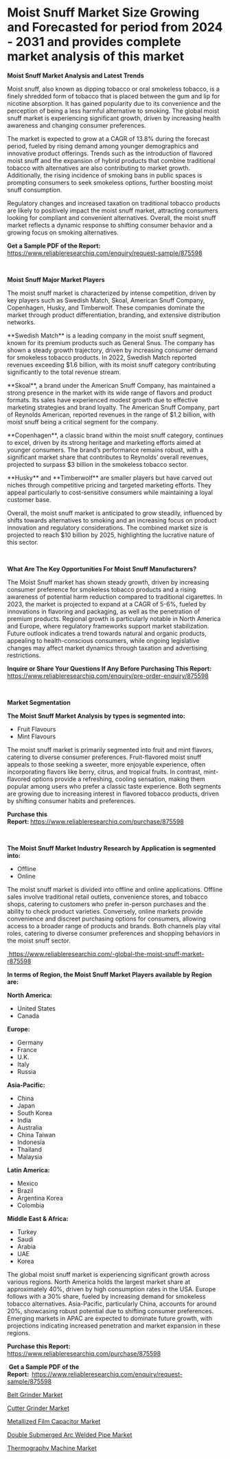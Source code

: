 <p><h1>Moist Snuff Market Size Growing and Forecasted for period from 2024 - 2031 and provides complete market analysis of this market</h1></p><p><strong>Moist Snuff Market Analysis and Latest Trends</strong></p>
<p><p>Moist snuff, also known as dipping tobacco or oral smokeless tobacco, is a finely shredded form of tobacco that is placed between the gum and lip for nicotine absorption. It has gained popularity due to its convenience and the perception of being a less harmful alternative to smoking. The global moist snuff market is experiencing significant growth, driven by increasing health awareness and changing consumer preferences.</p><p>The market is expected to grow at a CAGR of 13.8% during the forecast period, fueled by rising demand among younger demographics and innovative product offerings. Trends such as the introduction of flavored moist snuff and the expansion of hybrid products that combine traditional tobacco with alternatives are also contributing to market growth. Additionally, the rising incidence of smoking bans in public spaces is prompting consumers to seek smokeless options, further boosting moist snuff consumption.</p><p>Regulatory changes and increased taxation on traditional tobacco products are likely to positively impact the moist snuff market, attracting consumers looking for compliant and convenient alternatives. Overall, the moist snuff market reflects a dynamic response to shifting consumer behavior and a growing focus on smoking alternatives.</p></p>
<p><strong>Get a Sample PDF of the Report:&nbsp;</strong> <a href="https://www.reliableresearchiq.com/enquiry/request-sample/875598">https://www.reliableresearchiq.com/enquiry/request-sample/875598</a></p>
<p>&nbsp;</p>
<p><strong>Moist Snuff Major Market Players</strong></p>
<p><p>The moist snuff market is characterized by intense competition, driven by key players such as Swedish Match, Skoal, American Snuff Company, Copenhagen, Husky, and Timberwolf. These companies dominate the market through product differentiation, branding, and extensive distribution networks.</p><p>**Swedish Match** is a leading company in the moist snuff segment, known for its premium products such as General Snus. The company has shown a steady growth trajectory, driven by increasing consumer demand for smokeless tobacco products. In 2022, Swedish Match reported revenues exceeding $1.6 billion, with its moist snuff category contributing significantly to the total revenue stream.</p><p>**Skoal**, a brand under the American Snuff Company, has maintained a strong presence in the market with its wide range of flavors and product formats. Its sales have experienced modest growth due to effective marketing strategies and brand loyalty. The American Snuff Company, part of Reynolds American, reported revenues in the range of $1.2 billion, with moist snuff being a critical segment for the company.</p><p>**Copenhagen**, a classic brand within the moist snuff category, continues to excel, driven by its strong heritage and marketing efforts aimed at younger consumers. The brand’s performance remains robust, with a significant market share that contributes to Reynolds’ overall revenues, projected to surpass $3 billion in the smokeless tobacco sector.</p><p>**Husky** and **Timberwolf** are smaller players but have carved out niches through competitive pricing and targeted marketing efforts. They appeal particularly to cost-sensitive consumers while maintaining a loyal customer base.</p><p>Overall, the moist snuff market is anticipated to grow steadily, influenced by shifts towards alternatives to smoking and an increasing focus on product innovation and regulatory considerations. The combined market size is projected to reach $10 billion by 2025, highlighting the lucrative nature of this sector.</p></p>
<p>&nbsp;</p>
<p><strong>What Are The Key Opportunities For Moist Snuff Manufacturers?</strong></p>
<p><p>The Moist Snuff market has shown steady growth, driven by increasing consumer preference for smokeless tobacco products and a rising awareness of potential harm reduction compared to traditional cigarettes. In 2023, the market is projected to expand at a CAGR of 5-6%, fueled by innovations in flavoring and packaging, as well as the penetration of premium products. Regional growth is particularly notable in North America and Europe, where regulatory frameworks support market stabilization. Future outlook indicates a trend towards natural and organic products, appealing to health-conscious consumers, while ongoing legislative changes may affect market dynamics through taxation and advertising restrictions.</p></p>
<p><strong>Inquire or Share Your Questions If Any Before Purchasing This Report:</strong> <a href="https://www.reliableresearchiq.com/enquiry/pre-order-enquiry/875598">https://www.reliableresearchiq.com/enquiry/pre-order-enquiry/875598</a></p>
<p>&nbsp;</p>
<p><strong>Market Segmentation</strong></p>
<p><strong>The Moist Snuff Market Analysis by types is segmented into:</strong></p>
<p><ul><li>Fruit Flavours</li><li>Mint Flavours</li></ul></p>
<p><p>The moist snuff market is primarily segmented into fruit and mint flavors, catering to diverse consumer preferences. Fruit-flavored moist snuff appeals to those seeking a sweeter, more enjoyable experience, often incorporating flavors like berry, citrus, and tropical fruits. In contrast, mint-flavored options provide a refreshing, cooling sensation, making them popular among users who prefer a classic taste experience. Both segments are growing due to increasing interest in flavored tobacco products, driven by shifting consumer habits and preferences.</p></p>
<p><strong>Purchase this Report:&nbsp;</strong><a href="https://www.reliableresearchiq.com/purchase/875598">https://www.reliableresearchiq.com/purchase/875598</a></p>
<p>&nbsp;</p>
<p><strong>The Moist Snuff Market Industry Research by Application is segmented into:</strong></p>
<p><ul><li>Offline</li><li>Online</li></ul></p>
<p><p>The moist snuff market is divided into offline and online applications. Offline sales involve traditional retail outlets, convenience stores, and tobacco shops, catering to customers who prefer in-person purchases and the ability to check product varieties. Conversely, online markets provide convenience and discreet purchasing options for consumers, allowing access to a broader range of products and brands. Both channels play vital roles, catering to diverse consumer preferences and shopping behaviors in the moist snuff sector.</p></p>
<p><a href="https://www.reliableresearchiq.com/-global-the-moist-snuff-market-r875598">&nbsp;https://www.reliableresearchiq.com/-global-the-moist-snuff-market-r875598</a></p>
<p><strong>In terms of Region, the Moist Snuff Market Players available by Region are:</strong></p>
<p>
    <p> <strong> North America: </strong>
        <ul>
            <li>United States</li>
            <li>Canada</li>
        </ul>
        </p> 
    <p> <strong> Europe: </strong>
        <ul>
            <li>Germany</li>
            <li>France</li>
            <li>U.K.</li>
            <li>Italy</li>
            <li>Russia</li>
        </ul>
        </p> 
    <p> <strong> Asia-Pacific: </strong>
        <ul>
            <li>China</li>
            <li>Japan</li>
            <li>South Korea</li>
            <li>India</li>
            <li>Australia</li>
            <li>China Taiwan</li>
            <li>Indonesia</li>
            <li>Thailand</li>
            <li>Malaysia</li>
        </ul>
        </p> 
    <p> <strong> Latin America: </strong>
        <ul>
            <li>Mexico</li>
            <li>Brazil</li>
            <li>Argentina Korea</li>
            <li>Colombia</li>
        </ul>
        </p> 
    <p> <strong> Middle East & Africa: </strong>
        <ul>
            <li>Turkey</li>
            <li>Saudi</li>
            <li>Arabia</li>
            <li>UAE</li>
            <li>Korea</li>
        </ul>
    </p>
    </p>
<p><p>The global moist snuff market is experiencing significant growth across various regions. North America holds the largest market share at approximately 40%, driven by high consumption rates in the USA. Europe follows with a 30% share, fueled by increasing demand for smokeless tobacco alternatives. Asia-Pacific, particularly China, accounts for around 20%, showcasing robust potential due to shifting consumer preferences. Emerging markets in APAC are expected to dominate future growth, with projections indicating increased penetration and market expansion in these regions.</p></p>
<p><strong>Purchase this Report: </strong><a href="https://www.reliableresearchiq.com/purchase/875598">https://www.reliableresearchiq.com/purchase/875598</a></p>
<p>&nbsp;<strong>Get a Sample PDF of the Report:&nbsp;&nbsp;</strong><a href="https://www.reliableresearchiq.com/enquiry/request-sample/875598">https://www.reliableresearchiq.com/enquiry/request-sample/875598</a></p>
<p><strong></strong></p>
<p><p><a href="https://www.linkedin.com/pulse/global-belt-grinder-market-share-growth-opportunities-size-gbw7c?trackingId=FEFPFvVURpW0CxUiwtFjfg%3D%3D">Belt Grinder Market</a></p><p><a href="https://www.linkedin.com/pulse/cutter-grinder-market-forecasts-trends-impact-analysis-2024-c5idc?trackingId=NsJCvVrfTVyNw03a3ELdmQ%3D%3D">Cutter Grinder Market</a></p><p><a href="https://www.linkedin.com/pulse/metallized-film-capacitor-market-growth-outlook-from-2024-2031-j14qc?trackingId=UpFg8FFlRtGibktVaX%2BJXg%3D%3D">Metallized Film Capacitor Market</a></p><p><a href="https://www.linkedin.com/pulse/insights-double-submerged-arc-welded-pipe-industry-market-itapf?trackingId=7l%2FsTyH7TRCUDDkZW3rW7g%3D%3D">Double Submerged Arc Welded Pipe Market</a></p><p><a href="https://www.linkedin.com/pulse/future-trends-global-thermography-machine-market-insights-dizhf?trackingId=n4dpUyWtTGKHeL9jhIGJ%2FQ%3D%3D">Thermography Machine Market</a></p></p>